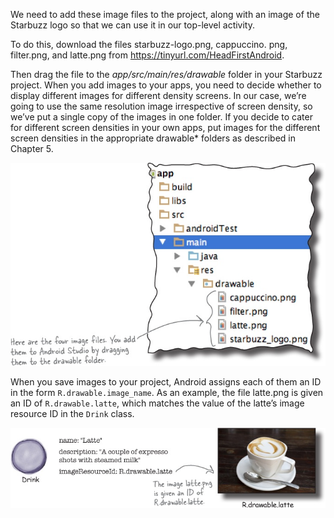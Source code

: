 We need to add these image files to the project, along with an image of the Starbuzz logo so that we can use it in our top-level activity. 

To do this, download the files starbuzz-logo.png, cappuccino. png, filter.png, and latte.png from https://tinyurl.com/HeadFirstAndroid. 

Then drag the file to the *app/src/main/res/drawable* folder in your Starbuzz project. When you add images to your apps, you need to decide whether to display different images for different density screens. In our case, we’re going to use the same resolution image irrespective of screen density, so we’ve put a single copy of the images in one folder. If you decide to cater for different screen densities in your own apps, put images for the different screen densities in the appropriate drawable* folders as described in Chapter 5.

![](.guides/img/13.png)

When you save images to your project, Android assigns each of them an ID in the form `R.drawable.image_name`. As an example, the file latte.png is given an ID of `R.drawable.latte`, which matches the value of the latte’s image resource ID in the `Drink` class.


![](.guides/img/14.png)
